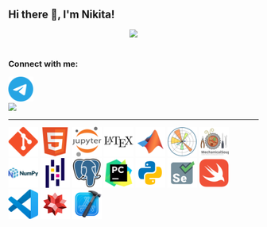 ## Hi there 👋, I'm Nikita!

<div id="header" align="center">
  <img   src="https://i.giphy.com/media/v1.Y2lkPTc5MGI3NjExeTU0dTZjMHRnbXNleGRlZDkwZTBjM3ZmNnV4NTlzdXVvZ3ltdDhzdSZlcD12MV9pbnRlc  m5hbF9naWZfYnlfaWQmY3Q9Zw/JqmupuTVZYaQX5s094/giphy.gif" width="500"/>
</div>
<br>

### Connect with me:
<div>
  <a href="https://t.me/perilla52">
    <img src="https://github.com/SipeRose/SipeRose/blob/main/logos/telegram-color.svg" width="50" height="50">
  </a>
</div>

<div id="badges">
  <a href="https://www.researchgate.net/profile/Nikita-Volkov-14">
    <img src="https://img.shields.io/badge/ResearchGate-white?style=for-the-badge">
  </a>
</div>

---

<div>
  <img src="https://github.com/SipeRose/SipeRose/blob/main/logos/git.svg" title="Git"  width="60" height="60"/>
  <img src="https://github.com/SipeRose/SipeRose/blob/main/logos/html5.svg" title="HTML"  width="60" height="60"/>
  <img src="https://github.com/SipeRose/SipeRose/blob/main/logos/jupyter.svg" title="Jupyter"  width="60" height="60"/>
  <img src="https://github.com/SipeRose/SipeRose/blob/main/logos/latex.svg" title="LaTex"  width="60" height="60"/>
  <img src="https://github.com/SipeRose/SipeRose/blob/main/logos/matlab.svg" title="Matlab"  width="60" height="60"/>
  <img src="https://github.com/SipeRose/SipeRose/blob/main/logos/matplotlib.svg" title="matplotlib"  width="60" height="60"/>
  <img src="https://github.com/SipeRose/SipeRose/blob/main/logos/mechanical-soup.svg" title="MechSoup"  width="60" height="60"/>
  <img src="https://github.com/SipeRose/SipeRose/blob/main/logos/numpy.svg" title="NumPy"  width="60" height="60"/>
  <img src="https://github.com/SipeRose/SipeRose/blob/main/logos/pandas.svg" title="Pandas"  width="60" height="60"/>
  <img src="https://github.com/SipeRose/SipeRose/blob/main/logos/postgresql.svg" title="PGSQL"  width="60" height="60"/>
  <img src="https://github.com/SipeRose/SipeRose/blob/main/logos/pycharm-original.svg" title="PyCharm"  width="60" height="60"/>
  <img src="https://github.com/SipeRose/SipeRose/blob/main/logos/python-color.svg" title="Python"  width="60" height="60"/>
  <img src="https://github.com/SipeRose/SipeRose/blob/main/logos/selenium.svg" title="Selenium"  width="60" height="60"/>
  <img src="https://github.com/SipeRose/SipeRose/blob/main/logos/swift-color.svg" title="Swift"  width="60" height="60"/>
  <img src="https://github.com/SipeRose/SipeRose/blob/main/logos/vscode.svg" title="VSCode"  width="60" height="60"/>
  <img src="https://github.com/SipeRose/SipeRose/blob/main/logos/wolfram-color.svg" title="Wolfram"  width="60" height="60"/>
  <img src="https://github.com/SipeRose/SipeRose/blob/main/logos/xcode-original.svg" title="Xcode"  width="60" height="60"/>
</div>

<!--
**SipeRose/SipeRose** is a ✨ _special_ ✨ repository because its `README.md` (this file) appears on your GitHub profile.

Here are some ideas to get you started:

- 🔭 I’m currently working on ...
- 🌱 I’m currently learning ...
- 👯 I’m looking to collaborate on ...
- 🤔 I’m looking for help with ...
- 💬 Ask me about ...
- 📫 How to reach me: ...
- 😄 Pronouns: ...
- ⚡ Fun fact: ...
-->
